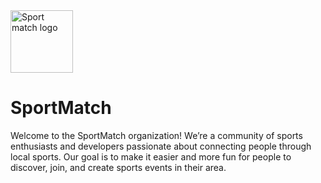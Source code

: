 <img height="100" src="https://cdn.gaetandev.fr/sportmatch/icon.png" alt="Sport match logo" />

# SportMatch

Welcome to the SportMatch organization! We’re a community of sports enthusiasts and developers passionate about connecting people through local sports. Our goal is to make it easier and more fun for people to discover, join, and create sports events in their area.
